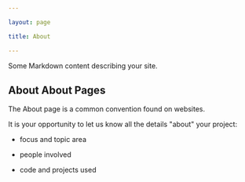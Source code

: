 ```yaml
---

layout: page

title: About

---
```

 
Some Markdown content describing your site.
 
## About About Pages
 
The About page is a common convention found on websites.

It is your opportunity to let us know all the details "about" your project:
 
- focus and topic area

- people involved

- code and projects used

